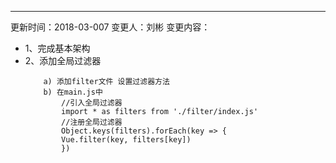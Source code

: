 --------------------------------------------------------------------------------------------------------------
更新时间：2018-03-007
变更人：刘彬
变更内容：
* 1、完成基本架构
* 2、添加全局过滤器
    ~~~
        a) 添加filter文件 设置过滤器方法
        b) 在main.js中
            //引入全局过滤器
            import * as filters from './filter/index.js'  
            //注册全局过滤器
            Object.keys(filters).forEach(key => {  
            Vue.filter(key, filters[key])  
            })  
    ~~~